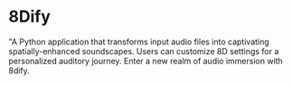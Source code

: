 # 8Dify
 "A Python application that transforms input audio files into captivating spatially-enhanced soundscapes. Users can customize 8D settings for a personalized auditory journey. Enter a new realm of audio immersion with 8dify.
